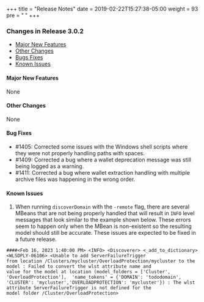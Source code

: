 +++
title = "Release Notes"
date = 2019-02-22T15:27:38-05:00
weight = 93
pre = "<b> </b>"
+++


### Changes in Release 3.0.2
- [Major New Features](#major-new-features)
- [Other Changes](#other-changes)
- [Bugs Fixes](#bug-fixes)
- [Known Issues](#known-issues)


#### Major New Features
None

#### Other Changes
None

#### Bug Fixes
- #1405: Corrected some issues with the Windows shell scripts where they were not properly handling paths with spaces.
- #1409: Corrected a bug where a wallet deprecation message was still being logged as a warning.
- #1411: Corrected a bug where wallet extraction handling with multiple archive files was happening in the wrong order.

#### Known Issues
1. When running `discoverDomain` with the `-remote` flag, there are several MBeans that are not being properly handled that
   will result in `INFO` level messages that look similar to the example shown below.  These errors seem to happen only when the MBean is
   non-existent so the resulting model should still be accurate.  These issues are expected to be fixed in a future release.

```
####<Feb 16, 2023 1:40:00 PM> <INFO> <Discoverer> <_add_to_dictionary> <WLSDPLY-06106> <Unable to add ServerFailureTrigger
from location /Clusters/mycluster/OverloadProtection/mycluster to the model : Failed to convert the wlst attribute name and
value for the model at location (model_folders = ['Cluster', 'OverloadProtection'],  'name_tokens' = {'DOMAIN': 'tododomain',
'CLUSTER': 'mycluster','OVERLOADPROTECTION': 'mycluster'}) : The wlst attribute ServerFailureTrigger is not defined for the
model folder /Cluster/OverloadProtection>
```
